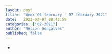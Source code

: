 ```yaml
---
layout: post
title:  "Week 01 february - 07 february 2021"
date:   2021-02-07 08:43:59
categories: ["02-2021"]
author: "Nelson Gonçalves"
published: false
---
```


*
